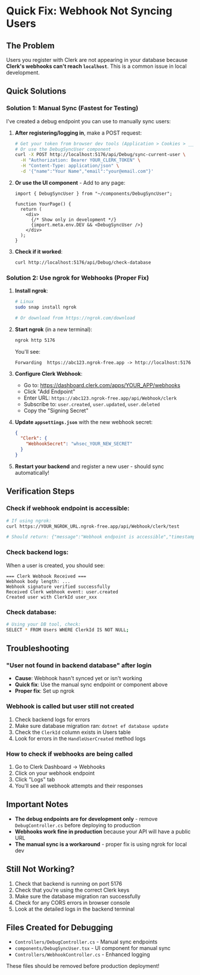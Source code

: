 # Quick Fix: Webhook Not Syncing Users

## The Problem

Users you register with Clerk are not appearing in your database because **Clerk's webhooks can't reach `localhost`**. This is a common issue in local development.

## Quick Solutions

### Solution 1: Manual Sync (Fastest for Testing)

I've created a debug endpoint you can use to manually sync users:

1. **After registering/logging in**, make a POST request:
   ```bash
   # Get your token from browser dev tools (Application > Cookies > __session)
   # Or use the DebugSyncUser component
   curl -X POST http://localhost:5176/api/Debug/sync-current-user \
     -H "Authorization: Bearer YOUR_CLERK_TOKEN" \
     -H "Content-Type: application/json" \
     -d '{"name":"Your Name","email":"your@email.com"}'
   ```

2. **Or use the UI component** - Add to any page:
   ```tsx
   import { DebugSyncUser } from "~/components/DebugSyncUser";

   function YourPage() {
     return (
       <div>
         {/* Show only in development */}
         {import.meta.env.DEV && <DebugSyncUser />}
       </div>
     );
   }
   ```

3. **Check if it worked**:
   ```bash
   curl http://localhost:5176/api/Debug/check-database
   ```

### Solution 2: Use ngrok for Webhooks (Proper Fix)

1. **Install ngrok**:
   ```bash
   # Linux
   sudo snap install ngrok

   # Or download from https://ngrok.com/download
   ```

2. **Start ngrok** (in a new terminal):
   ```bash
   ngrok http 5176
   ```

   You'll see:
   ```
   Forwarding  https://abc123.ngrok-free.app -> http://localhost:5176
   ```

3. **Configure Clerk Webhook**:
   - Go to: https://dashboard.clerk.com/apps/YOUR_APP/webhooks
   - Click "Add Endpoint"
   - Enter URL: `https://abc123.ngrok-free.app/api/Webhook/clerk`
   - Subscribe to: `user.created`, `user.updated`, `user.deleted`
   - Copy the "Signing Secret"

4. **Update `appsettings.json`** with the new webhook secret:
   ```json
   {
     "Clerk": {
       "WebhookSecret": "whsec_YOUR_NEW_SECRET"
     }
   }
   ```

5. **Restart your backend** and register a new user - should sync automatically!

## Verification Steps

### Check if webhook endpoint is accessible:
```bash
# If using ngrok:
curl https://YOUR_NGROK_URL.ngrok-free.app/api/Webhook/clerk/test

# Should return: {"message":"Webhook endpoint is accessible","timestamp":"..."}
```

### Check backend logs:
When a user is created, you should see:
```
=== Clerk Webhook Received ===
Webhook body length: ...
Webhook signature verified successfully
Received Clerk webhook event: user.created
Created user with ClerkId user_xxx
```

### Check database:
```bash
# Using your DB tool, check:
SELECT * FROM Users WHERE ClerkId IS NOT NULL;
```

## Troubleshooting

### "User not found in backend database" after login
- **Cause**: Webhook hasn't synced yet or isn't working
- **Quick fix**: Use the manual sync endpoint or component above
- **Proper fix**: Set up ngrok

### Webhook is called but user still not created
1. Check backend logs for errors
2. Make sure database migration ran: `dotnet ef database update`
3. Check the `ClerkId` column exists in Users table
4. Look for errors in the `HandleUserCreated` method logs

### How to check if webhooks are being called
1. Go to Clerk Dashboard → Webhooks
2. Click on your webhook endpoint
3. Click "Logs" tab
4. You'll see all webhook attempts and their responses

## Important Notes

- **The debug endpoints are for development only** - remove `DebugController.cs` before deploying to production
- **Webhooks work fine in production** because your API will have a public URL
- **The manual sync is a workaround** - proper fix is using ngrok for local dev

## Still Not Working?

1. Check that backend is running on port 5176
2. Check that you're using the correct Clerk keys
3. Make sure the database migration ran successfully
4. Check for any CORS errors in browser console
5. Look at the detailed logs in the backend terminal

## Files Created for Debugging

- `Controllers/DebugController.cs` - Manual sync endpoints
- `components/DebugSyncUser.tsx` - UI component for manual sync
- `Controllers/WebhookController.cs` - Enhanced logging

These files should be removed before production deployment!

